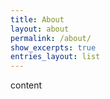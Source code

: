 ```yaml
---
title: About
layout: about
permalink: /about/
show_excerpts: true
entries_layout: list
---
```



content
